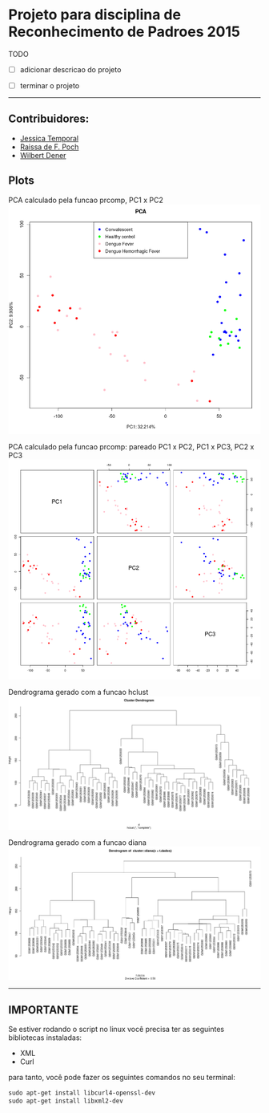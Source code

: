 # Projeto para disciplina de Reconhecimento de Padroes 2015


TODO
- [ ] adicionar descricao do projeto
- [ ] terminar o projeto


-------------------
Contribuidores:
-------------------
* [Jessica Temporal](https://github.com/jtemporal)
* [Raissa de F. Poch](https://github.com/raissapoch)
* [Wilbert Dener](https://github.com/wilbertdener)
 

Plots
-------------------
PCA calculado pela funcao prcomp, PC1 x PC2
![pca](https://github.com/jtemporal/recDePadroes2015/blob/master/plots/pca-1com2-legendado.png)

PCA calculado pela funcao prcomp: pareado PC1 x PC2, PC1 x PC3, PC2 x PC3
![pcaPairs](https://github.com/jtemporal/recDePadroes2015/blob/master/plots/pca-pairs.png)

Dendrograma gerado com a funcao hclust
![dendroHclust](https://github.com/jtemporal/recDePadroes2015/blob/master/plots/hclust-clust.png)

Dendrograma gerado com a funcao diana
![dendroDiana](https://github.com/jtemporal/recDePadroes2015/blob/master/plots/dendro-Diana.png)



-------------------
IMPORTANTE
-------------------
Se estiver rodando o script no linux você precisa ter as seguintes bibliotecas instaladas:
- XML
- Curl

para tanto, você pode fazer os seguintes comandos no seu terminal:

```
sudo apt-get install libcurl4-openssl-dev
sudo apt-get install libxml2-dev
```
